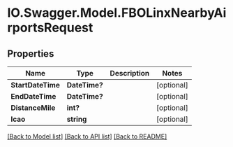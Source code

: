 # IO.Swagger.Model.FBOLinxNearbyAirportsRequest
## Properties

Name | Type | Description | Notes
------------ | ------------- | ------------- | -------------
**StartDateTime** | **DateTime?** |  | [optional] 
**EndDateTime** | **DateTime?** |  | [optional] 
**DistanceMile** | **int?** |  | [optional] 
**Icao** | **string** |  | [optional] 

[[Back to Model list]](../README.md#documentation-for-models) [[Back to API list]](../README.md#documentation-for-api-endpoints) [[Back to README]](../README.md)

